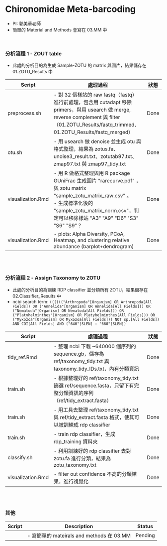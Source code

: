 # Chironomidae Meta-barcoding
- PI: 郭美華老師
- 簡單的 Material and Methods 會寫在 03.MM 中

<br>


### 分析流程 1 - ZOUT table

- 此處的分析目的為生成 Sample-ZOTU 的 matrix 與圖片，結果儲存在 01.ZOTU_Results 中

| Script      | 處理過程                      | 狀態 |
|------------|----------------------------------|-----|
| preprocess.sh | - 對 32 個樣站的 raw fastq（fastq）進行前處理，包含用 cutadapt 移除 primers，與用 usearch 做 merge, reverse complement 與 filter （01.ZOTU_Results/fastq_trimmed、01.ZOTU_Results/fastq_merged）   |  Done  |
| otu.sh | - 用 usearch 做 denoise 並生成 otu 與格式整理，結果為 zotus.fa、unoise3_result.txt、zotutab97.txt、zmap97.txt 與 zmap97_tidy.txt | Done |
| visualization.Rmd | - 用 R 做格式整理與用 R package GUniFrac 生成圖片 "rarecurve.pdf" ，與 zotu matrix "sample_zotu_matrix_raw.csv" 。 <br> - 生成標準化後的 "sample_zotu_matrix_norm.csv"，判定可以移除樣站 "A3" "A9" "D6" "S3" "S6" "S9"？ | Done |
| visualization.Rmd | - plots: Alpha Diversity, PCoA, Heatmap, and clustering relative abundance (barplot+dendrogram)  | Done  |

<br>
<br>

### 分析流程 2 - Assign Taxonomy to ZOTU

- 此處的分析目的為訓練 RDP classifier 並分類所有 ZOTU，結果儲存在 02.Classifier_Results 中
- ncbi search term: `(((((("Arthropoda"[Organism] OR Arthropoda[All Fields]) OR ("Annelida"[Organism] OR Annelida[All Fields])) OR ("Nematoda"[Organism] OR Nematoda[All Fields])) OR ("Platyhelminthes"[Organism] OR Platyhelminthes[All Fields])) OR ("Myxozoa"[Organism] OR Myxozoa[All Fields])) NOT sp.[All Fields]) AND COI[All Fields] AND ("640"[SLEN] : "660"[SLEN])`

| Script      | 處理過程                      | 狀態 |
|------------|----------------------------------|-----|
| tidy_ref.Rmd | - 整理 ncbi 下載 ~640000 個序列的 sequence.gb，儲存為 ref/taxonomy_tidy.txt 與 taxonomy_tidy_IDs.txt，內有分類資訊 |  Done  |
| train.sh  | - 根據整理好的 ref/taxonomy_tidy.txt 篩選 ref/sequence.fasta，只留下有完整分類資訊的序列 （ref/tidy_extract.fasta） |  Done  |
| train.sh  | - 用工具去整理 ref/taxonomy_tidy.txt 與 ref/tidy_extract.fasta 格式，使其可以被訓練成 rdp classifier |  Done  |
| train.sh  | - train rdp classifier，生成 rdp_training 資料夾 |  Done  |
| classify.sh  | - 利用訓練好的 rdp classifier 去對 zotu.fa 進行分類，結果為 zotu_taxonomy.txt  |  Done  |
| visualization.Rmd  | - filter out confidence 不高的分類結果，進行視覺化  |  Done  |

<br>
<br>


### 其他

| Script      | Description                      | Status |
|------------|----------------------------------|---------|
|  | - 寫簡單的 mateirals and methods 在 03.MM | Pending |

